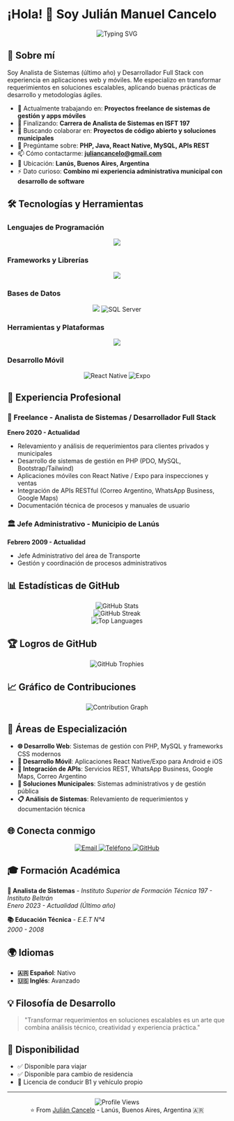 # ¡Hola! 👋 Soy Julián Manuel Cancelo

<div align="center">
  <img src="https://readme-typing-svg.herokuapp.com?font=Fira+Code&pause=1000&color=2E9EF7&center=true&vCenter=true&width=500&lines=Analista+de+Sistemas;Desarrollador+Full+Stack;PHP+%7C+Java+%7C+React+Native;Transformando+ideas+en+soluciones" alt="Typing SVG" />
</div>

## 🚀 Sobre mí

Soy Analista de Sistemas (último año) y Desarrollador Full Stack con experiencia en aplicaciones web y móviles. Me especializo en transformar requerimientos en soluciones escalables, aplicando buenas prácticas de desarrollo y metodologías ágiles.

- 🔭 Actualmente trabajando en: **Proyectos freelance de sistemas de gestión y apps móviles**
- 🌱 Finalizando: **Carrera de Analista de Sistemas en ISFT 197**
- 👯 Buscando colaborar en: **Proyectos de código abierto y soluciones municipales**
- 💬 Pregúntame sobre: **PHP, Java, React Native, MySQL, APIs REST**
- 📫 Cómo contactarme: **juliancancelo@gmail.com**
- 📍 Ubicación: **Lanús, Buenos Aires, Argentina**
- ⚡ Dato curioso: **Combino mi experiencia administrativa municipal con desarrollo de software**

## 🛠️ Tecnologías y Herramientas

### Lenguajes de Programación
<div align="center">
  <img src="https://skillicons.dev/icons?i=php,java,js,html,css" />
</div>

### Frameworks y Librerías
<div align="center">
  <img src="https://skillicons.dev/icons?i=react,angular,bootstrap" />
</div>

### Bases de Datos
<div align="center">
  <img src="https://skillicons.dev/icons?i=mysql" />
  <img src="https://img.shields.io/badge/SQL%20Server-CC2927?style=for-the-badge&logo=microsoft%20sql%20server&logoColor=white" alt="SQL Server" />
</div>

### Herramientas y Plataformas
<div align="center">
  <img src="https://skillicons.dev/icons?i=git,github,firebase,linux,windows,vscode" />
</div>

### Desarrollo Móvil
<div align="center">
  <img src="https://img.shields.io/badge/React_Native-20232A?style=for-the-badge&logo=react&logoColor=61DAFB" alt="React Native" />
  <img src="https://img.shields.io/badge/Expo-000020?style=for-the-badge&logo=expo&logoColor=white" alt="Expo" />
</div>

## 💼 Experiencia Profesional

### 🚀 Freelance - Analista de Sistemas / Desarrollador Full Stack
**Enero 2020 - Actualidad**
- Relevamiento y análisis de requerimientos para clientes privados y municipales
- Desarrollo de sistemas de gestión en PHP (PDO, MySQL, Bootstrap/Tailwind)
- Aplicaciones móviles con React Native / Expo para inspecciones y ventas
- Integración de APIs RESTful (Correo Argentino, WhatsApp Business, Google Maps)
- Documentación técnica de procesos y manuales de usuario

### 🏛️ Jefe Administrativo - Municipio de Lanús
**Febrero 2009 - Actualidad**
- Jefe Administrativo del área de Transporte
- Gestión y coordinación de procesos administrativos

## 📊 Estadísticas de GitHub

<div align="center">
  <img src="https://github-readme-stats.vercel.app/api?username=julianmcancelo&show_icons=true&theme=radical&hide_border=true&count_private=true" alt="GitHub Stats" />
</div>

<div align="center">
  <img src="https://github-readme-streak-stats.herokuapp.com/?user=julianmcancelo&theme=radical&hide_border=true" alt="GitHub Streak" />
</div>

<div align="center">
  <img src="https://github-readme-stats.vercel.app/api/top-langs/?username=julianmcancelo&layout=compact&theme=radical&hide_border=true" alt="Top Languages" />
</div>

## 🏆 Logros de GitHub

<div align="center">
  <img src="https://github-profile-trophy.vercel.app/?username=julianmcancelo&theme=radical&no-frame=true&no-bg=false&margin-w=4" alt="GitHub Trophies" />
</div>

## 📈 Gráfico de Contribuciones

<div align="center">
  <img src="https://github-readme-activity-graph.vercel.app/graph?username=julianmcancelo&theme=react-dark&hide_border=true" alt="Contribution Graph" />
</div>

## 🎯 Áreas de Especialización

- **🌐 Desarrollo Web**: Sistemas de gestión con PHP, MySQL y frameworks CSS modernos
- **📱 Desarrollo Móvil**: Aplicaciones React Native/Expo para Android e iOS
- **🔗 Integración de APIs**: Servicios REST, WhatsApp Business, Google Maps, Correo Argentino
- **🏢 Soluciones Municipales**: Sistemas administrativos y de gestión pública
- **📋 Análisis de Sistemas**: Relevamiento de requerimientos y documentación técnica

## 🌐 Conecta conmigo

<div align="center">
  <a href="mailto:juliancancelo@gmail.com">
    <img src="https://img.shields.io/badge/Email-D14836?style=for-the-badge&logo=gmail&logoColor=white" alt="Email" />
  </a>
  <a href="tel:+5411763186">
    <img src="https://img.shields.io/badge/Teléfono-25D366?style=for-the-badge&logo=whatsapp&logoColor=white" alt="Teléfono" />
  </a>
  <a href="https://github.com/julianmcancelo">
    <img src="https://img.shields.io/badge/GitHub-100000?style=for-the-badge&logo=github&logoColor=white" alt="GitHub" />
  </a>
</div>

## 🎓 Formación Académica

**🎯 Analista de Sistemas** - *Instituto Superior de Formación Técnica 197 - Instituto Beltrán*  
*Enero 2023 - Actualidad (Último año)*

**📚 Educación Técnica** - *E.E.T N°4*  
*2000 - 2008*

## 🌍 Idiomas

- **🇦🇷 Español**: Nativo
- **🇺🇸 Inglés**: Avanzado

## 💡 Filosofía de Desarrollo

> "Transformar requerimientos en soluciones escalables es un arte que combina análisis técnico, creatividad y experiencia práctica."

## 🚗 Disponibilidad

- ✅ Disponible para viajar
- ✅ Disponible para cambio de residencia  
- 🚗 Licencia de conducir B1 y vehículo propio

---

<div align="center">
  <img src="https://komarev.com/ghpvc/?username=julianmcancelo&color=blueviolet&style=flat-square&label=Visitas+al+perfil" alt="Profile Views" />
</div>

<div align="center">
  ⭐️ From <a href="https://github.com/julianmcancelo">Julián Cancelo</a> - Lanús, Buenos Aires, Argentina 🇦🇷
</div>
